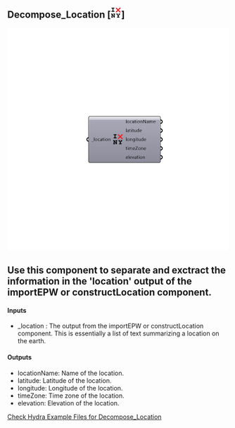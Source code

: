 ## Decompose_Location [![IMAGE](images/icons/Decompose_Location.png)]

![IMAGE](images/components/Decompose_Location.png)

Use this component to separate and exctract the information in the 'location' output of the importEPW or constructLocation component.
 -
 

#### Inputs
* _location <Required>: The output from the importEPW or constructLocation component.  This is essentially a list of text summarizing a location on the earth.

#### Outputs
* locationName: Name of the location.
* latitude: Latitude of the location.
* longitude: Longitude of the location.
* timeZone: Time zone of the location.
* elevation: Elevation of the location.


[Check Hydra Example Files for Decompose_Location](https://hydrashare.github.io/hydra/index.html?keywords=Decompose_Location)